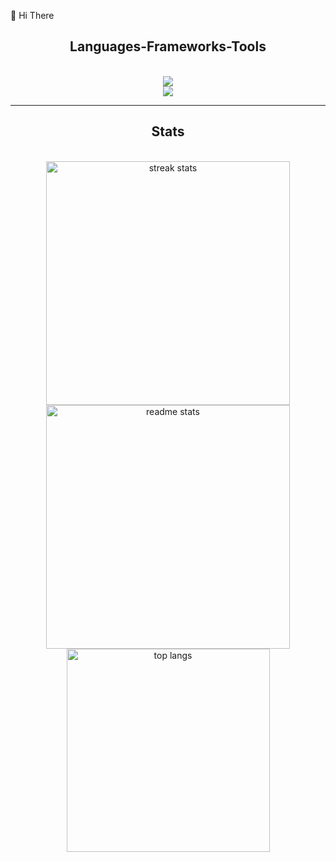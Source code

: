 <!--
**carolinkristina/carolinkristina** is a ✨ _special_ ✨ repository because its `README.md` (this file) appears on your GitHub profile.

Here are some ideas to get you started:

- 🔭 I’m currently working on ...
- 🌱 I’m currently learning ...
- 👯 I’m looking to collaborate on ...
- 🤔 I’m looking for help with ...
- 💬 Ask me about ...
- 📫 How to reach me: ...
- 😄 Pronouns: ...
- ⚡ Fun fact: ...
-->

👋 Hi There

<h2 align="center">Languages-Frameworks-Tools</h2>
<br/>
<div align="center">
  <img src="https://skillicons.dev/icons?i=html,css,javascript,react,nextjs,nodejs,express,typescript" /><br>
  <img src="https://skillicons.dev/icons?i=git,figma,mongodb,mysql,postgresql" /><br>
</div>

<hr/>

<h2 align="center">Stats</h2>
<br/>
<div align=center>
  <img width=390 src="https://github-readme-streak-stats.herokuapp.com/?user=carolinkristina&theme=react&hide_border=true" alt="streak stats"/>
  <img width=390 src="https://github-readme-stats.vercel.app/api?username=carolinkristina&theme=react&show_icons=true&hide_border=true&count_private=true" alt="readme stats" />
  <br/>
  <img width=325 align="center" src="https://github-readme-stats.vercel.app/api/top-langs/?username=carolinkristina&theme=react&show_icons=true&hide_border=true&layout=compact" alt="top langs" />
</div>
